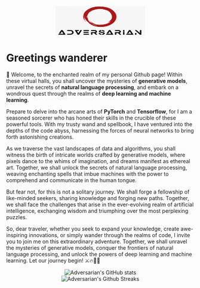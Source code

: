 <p align="center">
<img src="https://github.com/Adversarian/Adversarian/blob/main/adversarian.png" width=240 height=80>
</p>

# Greetings wanderer

🔮 Welcome, to the enchanted realm of my personal Github page! Within these virtual halls, you shall uncover the mysteries of **generative models**, unravel the secrets of **natural language processing**, and embark on a wondrous quest through the realms of **deep learning and machine learning**.

Prepare to delve into the arcane arts of **PyTorch** and **Tensorflow**, for I am a seasoned sorcerer who has honed their skills in the crucible of these powerful tools. With my trusty wand and spellbook, I have ventured into the depths of the code abyss, harnessing the forces of neural networks to bring forth astonishing creations.

As we traverse the vast landscapes of data and algorithms, you shall witness the birth of intricate worlds crafted by generative models, where pixels dance to the whims of imagination, and dreams manifest as ethereal art. Together, we shall unlock the secrets of natural language processing, weaving enchanting spells that imbue machines with the power to comprehend and communicate in the human tongue.

But fear not, for this is not a solitary journey. We shall forge a fellowship of like-minded seekers, sharing knowledge and forging new paths. Together, we shall face the challenges that arise in the ever-evolving realm of artificial intelligence, exchanging wisdom and triumphing over the most perplexing puzzles.

So, dear traveler, whether you seek to expand your knowledge, create awe-inspiring innovations, or simply wander through the realms of code, I invite you to join me on this extraordinary adventure. Together, we shall unravel the mysteries of generative models, conquer the frontiers of natural language processing, and unlock the powers of deep learning and machine learning. Let our journey begin! ⚔️🔥🧙‍♀️

<p align="center">
  <img src="https://github-readme-stats.vercel.app/api?username=Adversarian&show_icons=true&theme=dracula" alt="Adversarian's GitHub stats" /><br />
  <img src="https://github-readme-streak-stats.herokuapp.com/?user=Adversarian&theme=dracula" alt="Adversarian's Github Streaks" />
</p>
